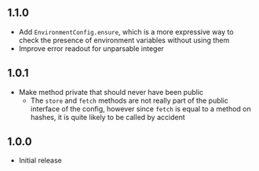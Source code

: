 ## 1.1.0

* Add `EnvironmentConfig.ensure`, which is a more expressive way to
  check the presence of environment variables without using them
* Improve error readout for unparsable integer

## 1.0.1

* Make method private that should never have been public
    * The `store` and `fetch` methods are not really part of the public interface
      of the config, however since `fetch` is equal to a method on hashes,
      it is quite likely to be called by accident

## 1.0.0

* Initial release
